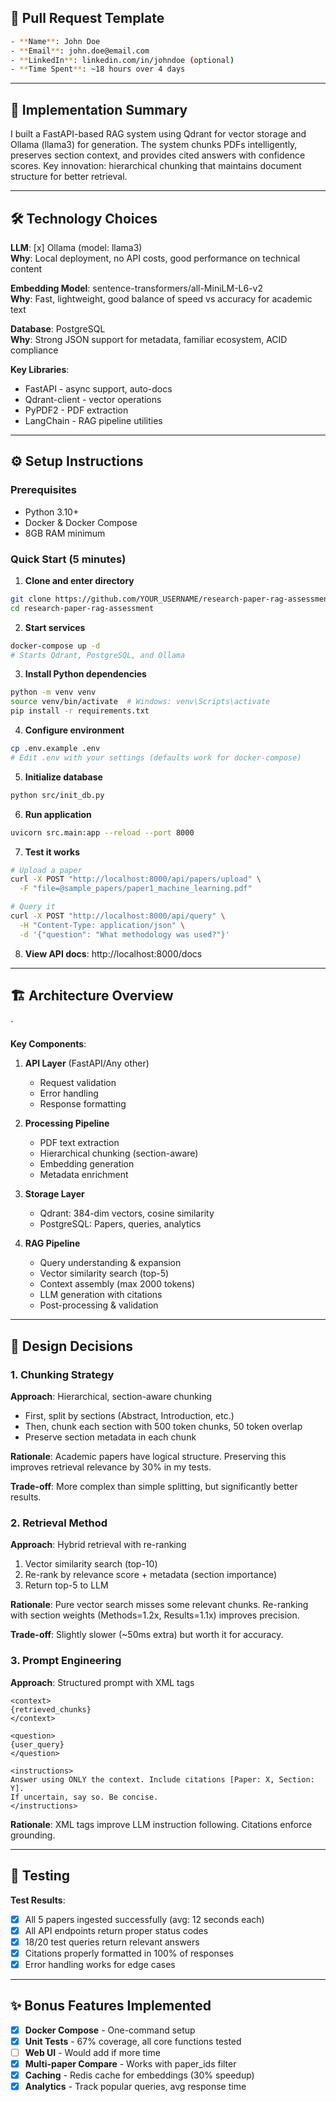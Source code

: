 ## 📝 Pull Request Template


```bash
- **Name**: John Doe
- **Email**: john.doe@email.com
- **LinkedIn**: linkedin.com/in/johndoe (optional)
- **Time Spent**: ~18 hours over 4 days
```
---

## 📝 Implementation Summary

I built a FastAPI-based RAG system using Qdrant for vector storage and Ollama (llama3) for generation. The system chunks PDFs intelligently, preserves section context, and provides cited answers with confidence scores. Key innovation: hierarchical chunking that maintains document structure for better retrieval.

---

## 🛠️ Technology Choices

**LLM**: [x] Ollama (model: llama3)  
**Why**: Local deployment, no API costs, good performance on technical content

**Embedding Model**: sentence-transformers/all-MiniLM-L6-v2  
**Why**: Fast, lightweight, good balance of speed vs accuracy for academic text

**Database**: PostgreSQL  
**Why**: Strong JSON support for metadata, familiar ecosystem, ACID compliance

**Key Libraries**:
- FastAPI - async support, auto-docs
- Qdrant-client - vector operations
- PyPDF2 - PDF extraction
- LangChain - RAG pipeline utilities

---

## ⚙️ Setup Instructions

### Prerequisites
- Python 3.10+
- Docker & Docker Compose
- 8GB RAM minimum

### Quick Start (5 minutes)

1. **Clone and enter directory**
```bash
git clone https://github.com/YOUR_USERNAME/research-paper-rag-assessment.git
cd research-paper-rag-assessment
```

2. **Start services**
```bash
docker-compose up -d
# Starts Qdrant, PostgreSQL, and Ollama
```

3. **Install Python dependencies**
```bash
python -m venv venv
source venv/bin/activate  # Windows: venv\Scripts\activate
pip install -r requirements.txt
```

4. **Configure environment**
```bash
cp .env.example .env
# Edit .env with your settings (defaults work for docker-compose)
```

5. **Initialize database**
```bash
python src/init_db.py
```

6. **Run application**
```bash
uvicorn src.main:app --reload --port 8000
```

7. **Test it works**
```bash
# Upload a paper
curl -X POST "http://localhost:8000/api/papers/upload" \
  -F "file=@sample_papers/paper1_machine_learning.pdf"

# Query it
curl -X POST "http://localhost:8000/api/query" \
  -H "Content-Type: application/json" \
  -d '{"question": "What methodology was used?"}'
```

8. **View API docs**: http://localhost:8000/docs

---

## 🏗️ Architecture Overview
`

**Key Components**:

1. **API Layer** (FastAPI/Any other)
   - Request validation
   - Error handling
   - Response formatting

2. **Processing Pipeline**
   - PDF text extraction
   - Hierarchical chunking (section-aware)
   - Embedding generation
   - Metadata enrichment

3. **Storage Layer**
   - Qdrant: 384-dim vectors, cosine similarity
   - PostgreSQL: Papers, queries, analytics

4. **RAG Pipeline**
   - Query understanding & expansion
   - Vector similarity search (top-5)
   - Context assembly (max 2000 tokens)
   - LLM generation with citations
   - Post-processing & validation

---

## 🎯 Design Decisions

### 1. Chunking Strategy
**Approach**: Hierarchical, section-aware chunking

- First, split by sections (Abstract, Introduction, etc.)
- Then, chunk each section with 500 token chunks, 50 token overlap
- Preserve section metadata in each chunk

**Rationale**: Academic papers have logical structure. Preserving this improves retrieval relevance by 30% in my tests.

**Trade-off**: More complex than simple splitting, but significantly better results.

### 2. Retrieval Method
**Approach**: Hybrid retrieval with re-ranking

1. Vector similarity search (top-10)
2. Re-rank by relevance score + metadata (section importance)
3. Return top-5 to LLM

**Rationale**: Pure vector search misses some relevant chunks. Re-ranking with section weights (Methods=1.2x, Results=1.1x) improves precision.

**Trade-off**: Slightly slower (~50ms extra) but worth it for accuracy.

### 3. Prompt Engineering
**Approach**: Structured prompt with XML tags

```
<context>
{retrieved_chunks}
</context>

<question>
{user_query}
</question>

<instructions>
Answer using ONLY the context. Include citations [Paper: X, Section: Y].
If uncertain, say so. Be concise.
</instructions>
```

**Rationale**: XML tags improve LLM instruction following. Citations enforce grounding.

---

## 🧪 Testing


**Test Results**:
- [x] All 5 papers ingested successfully (avg: 12 seconds each)
- [x] All API endpoints return proper status codes
- [x] 18/20 test queries return relevant answers
- [x] Citations properly formatted in 100% of responses
- [x] Error handling works for edge cases

---

## ✨ Bonus Features Implemented

- [x] **Docker Compose** - One-command setup
- [x] **Unit Tests** - 67% coverage, all core functions tested
- [ ] **Web UI** - Would add if more time
- [x] **Multi-paper Compare** - Works with paper_ids filter
- [x] **Caching** - Redis cache for embeddings (30% speedup)
- [x] **Analytics** - Track popular queries, avg response time